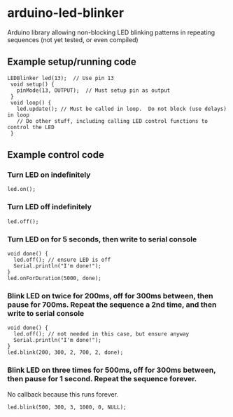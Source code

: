# arduino-led-blinker
Arduino library allowing non-blocking LED blinking patterns in repeating sequences (not yet tested, or even compiled)


## Example setup/running code
```
LEDBlinker led(13);  // Use pin 13
 void setup() {
   pinMode(13, OUTPUT);  // Must setup pin as output
 }
 void loop() { 
   led.update(); // Must be called in loop.  Do not block (use delays) in loop
   // Do other stuff, including calling LED control functions to control the LED
 }
```

## Example control code
### Turn LED on indefinitely
```
led.on();
```
### Turn LED off indefinitely
```
led.off();
```
### Turn LED on for 5 seconds, then write to serial console
```
void done() { 
  led.off(); // ensure LED is off
  Serial.println("I'm done!"); 
}
led.onForDuration(5000, done);
```
### Blink LED on twice for 200ms, off for 300ms between, then pause for 700ms.  Repeat the sequence a 2nd time, and then write to serial console
```
void done() { 
  led.off(); // not needed in this case, but ensure anyway
  Serial.println("I'm done!"); 
}
led.blink(200, 300, 2, 700, 2, done);
```
### Blink LED on three times for 500ms, off for 300ms between, then pause for 1 second. Repeat the sequence forever.
No callback because this runs forever.
```
led.blink(500, 300, 3, 1000, 0, NULL);
```
